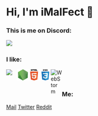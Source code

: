 # Hi, I'm iMalFect 👏
### This is me on Discord:
[![](https://discord.c99.nl/widget/theme-1/852640730093453372.png)](https://discord.com/users/852640730093453372)

### I like:
<img src="https://upload.wikimedia.org/wikipedia/commons/thumb/9/99/Unofficial_JavaScript_logo_2.svg/480px-Unofficial_JavaScript_logo_2.svg.png" width="30px" align="left" margin-right="20px" />
<img align="left" alt="Node.js" width="30px" src="https://raw.githubusercontent.com/github/explore/master/topics/nodejs/nodejs.png" />
<img align="left" alt="HTML5" width="30px" src="https://raw.githubusercontent.com/github/explore/master/topics/html/html.png" />
<img align="left" alt="CSS3" width="30px" src="https://raw.githubusercontent.com/github/explore/master/topics/css/css.png" />
<img align="left" alt="WebStorm" width="30px" src="https://upload.wikimedia.org/wikipedia/commons/thumb/c/c0/WebStorm_Icon.svg/1200px-WebStorm_Icon.svg.png" />
<br>
<br>

### Me: 
[Mail](mailto:me@imal.dev)
[Twitter](https://twitter.com/imaldev)
[Reddit](https://reddit.com/u/imalfect)
